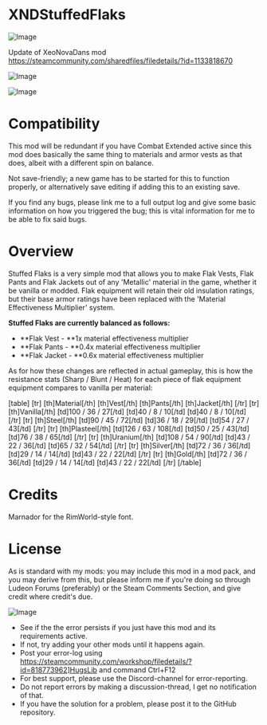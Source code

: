 # XNDStuffedFlaks

![Image](https://i.imgur.com/buuPQel.png)

Update of XeoNovaDans mod
https://steamcommunity.com/sharedfiles/filedetails/?id=1133818670

![Image](https://i.imgur.com/pufA0kM.png)

	
![Image](https://i.imgur.com/Z4GOv8H.png)


# **Compatibility**

This mod will be redundant if you have Combat Extended active since this mod does basically the same thing to materials and armor vests as that does, albeit with a different spin on balance.

Not save-friendly; a new game has to be started for this to function properly, or alternatively save editing if adding this to an existing save.

If you find any bugs, please link me to a full output log and give some basic information on how you triggered the bug; this is vital information for me to be able to fix said bugs.

# **Overview**

Stuffed Flaks is a very simple mod that allows you to make Flak Vests, Flak Pants and Flak Jackets out of any 'Metallic' material in the game, whether it be vanilla or modded. Flak equipment will retain their old insulation ratings, but their base armor ratings have been replaced with the 'Material Effectiveness Multiplier' system.

**Stuffed Flaks are currently balanced as follows:**

- **Flak Vest - **1x material effectiveness multiplier
- **Flak Pants - **0.4x material effectiveness multiplier
- **Flak Jacket - **0.6x material effectiveness multiplier



As for how these changes are reflected in actual gameplay, this is how the resistance stats (Sharp / Blunt / Heat) for each piece of flak equipment equipment compares to vanilla per material:

[table]
[tr]
[th]Material[/th]
[th]Vest[/th]
[th]Pants[/th]
[th]Jacket[/th]
[/tr]
[tr]
[th]Vanilla[/th]
[td]100 / 36 / 27[/td]
[td]40 / 8 / 10[/td]
[td]40 / 8 / 10[/td]
[/tr]
[tr]
[th]Steel[/th]
[td]90 / 45 / 72[/td]
[td]36 / 18 / 29[/td]
[td]54 / 27 / 43[/td]
[/tr]
[tr]
[th]Plasteel[/th]
[td]126 / 63 / 108[/td]
[td]50 / 25 / 43[/td]
[td]76 / 38 / 65[/td]
[/tr]
[tr]
[th]Uranium[/th]
[td]108 / 54 / 90[/td]
[td]43 / 22 / 36[/td]
[td]65 / 32 / 54[/td]
[/tr]
[tr]
[th]Silver[/th]
[td]72 / 36 / 36[/td]
[td]29 / 14 / 14[/td]
[td]43 / 22 / 22[/td]
[/tr]
[tr]
[th]Gold[/th]
[td]72 / 36 / 36[/td]
[td]29 / 14 / 14[/td]
[td]43 / 22 / 22[/td]
[/tr]
[/table]

# **Credits**

Marnador for the RimWorld-style font.

# **License**

As is standard with my mods: you may include this mod in a mod pack, and you may derive from this, but please inform me if you're doing so through Ludeon Forums (preferably) or the Steam Comments Section, and give credit where credit's due.


![Image](https://i.imgur.com/PwoNOj4.png)



-  See if the the error persists if you just have this mod and its requirements active.
-  If not, try adding your other mods until it happens again.
-  Post your error-log using https://steamcommunity.com/workshop/filedetails/?id=818773962]HugsLib and command Ctrl+F12
-  For best support, please use the Discord-channel for error-reporting.
-  Do not report errors by making a discussion-thread, I get no notification of that.
-  If you have the solution for a problem, please post it to the GitHub repository.




